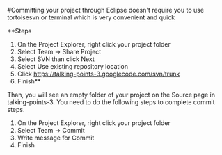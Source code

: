 #Committing your project through Eclipse doesn't require you to use tortoisesvn or terminal which is very convenient and quick

**Steps
  1. On the Project Explorer, right click your project folder
  1. Select Team -> Share Project
  1. Select SVN than click Next
  1. Select Use existing repository location
  1. Click https://talking-points-3.googlecode.com/svn/trunk
  1. Finish**

Than, you will see an empty folder of your project on the Source page in talking-points-3.
You need to do the following steps to complete commit steps.

  1. On the Project Explorer, right click your project folder
  1. Select Team -> Commit
  1. Write message for Commit
  1. Finish